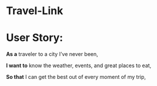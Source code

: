# Travel-Link

# User Story:

**As a** traveler to a city I’ve never been,

**I want to** know the weather, events, and great places to eat, 

**So that** I can get the best out of every moment of my trip,

